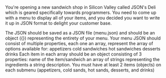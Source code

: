 You're opening a new sandwich shop in Silicon Valley called JSON's Deli which is geared specifically towards programmers. You need to come up with a menu to display all of your items, and you decided you want to write it up in JSON format to delight your customer base.

The JSON should be saved as a JSON file (menu.json) and should be an object ({}) representing the entirety of your menu.
Your menu JSON should consist of multiple properties, each one an array, represent the array of options available for:
appetizers
cold sandwiches
hot sandwiches
desserts
drinks
Each item in each array should be an object consisting of 3 properties:
name of the item/sandwich
an array of strings representing the ingredients
a string description.
You must have at least 2 items (objects) on each submenu (appetizers, cold sands, hot sands, desserts, and drinks)